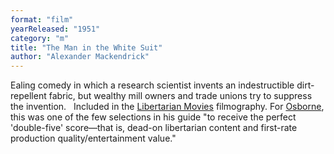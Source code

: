 ```yaml
---
format: "film"
yearReleased: "1951"
category: "m"
title: "The Man in the White Suit"
author: "Alexander Mackendrick"
---
```

 Ealing comedy in which a research scientist invents an indestructible  dirt-repellent fabric, but wealthy mill owners and trade unions try to suppress  the invention.
  
 Included in the <a href="http://libertarianmovies.net/F/Fahrenheit-451-1966-.html">Libertarian  Movies</a> filmography. For <a href="biblio.htm#Osborne">Osborne</a>, this was  one of the few selections in his guide "to receive the perfect 'double-five'  score—that is, dead-on libertarian content and first-rate production  quality/entertainment value." 